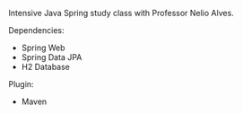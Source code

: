 Intensive Java Spring study class with Professor Nelio Alves.

Dependencies:
  - Spring Web
  - Spring Data JPA
  - H2 Database
 
Plugin:
  - Maven
